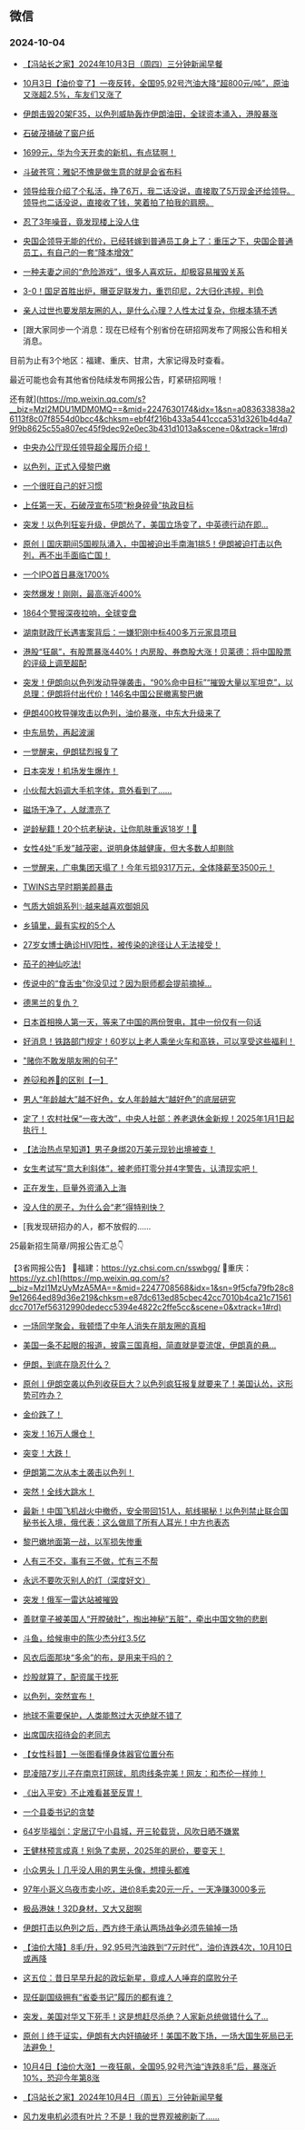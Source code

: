 ## 微信 
### 2024-10-04

+ [【冯站长之家】2024年10月3日（周四）三分钟新闻早餐](https://mp.weixin.qq.com/s?__biz=MzA5OTQyMDgyOQ==&mid=2652723878&idx=1&sn=97a68c3e3a9dbf072115c108f9f804ce&chksm=8a8c82bb638a7e29d087365c0d9cd813968901fb3e9c007e195547b98ae6322bc8ef9bcabf5a&scene=0&xtrack=1#rd)

+ [10月3日【油价变了】一夜反转，全国95,92号汽油大降“超800元/吨”，原油又涨超2.5%，车友们又涨了](https://mp.weixin.qq.com/s?__biz=MzIwODg4MDM1NQ==&mid=2247514319&idx=2&sn=3ca7c7b1bc4f88881c9d0896c1f6d68e&chksm=96f3fcd9a6ed324e19602ed9f08ded2a55bea5ef1553ec7a1953a3d48ba06f8b9334f08b6da6&scene=0&xtrack=1#rd)

+ [伊朗击毁20架F35，以色列威胁轰炸伊朗油田，全球资本涌入，港股暴涨](https://mp.weixin.qq.com/s?__biz=MjM5Njg1OTQ3Mg==&mid=2653405706&idx=1&sn=0e7c812b40e22f830c0e85b69702f867&chksm=bc88d8b543314fc7e291defa02ed7dfdad30e8b62ec57ac295e44c052a06b27cbe76cffa5215&scene=0&xtrack=1#rd)

+ [石破茂捅破了窗户纸](https://mp.weixin.qq.com/s?__biz=MjM5Njc3NDQ0Mg==&mid=2667132085&idx=1&sn=c7d6d85e1281f62fe99326f327ad6a91&chksm=bc2eabeb057f2d4fb2791dd9dad63824cc88a5008e0d752b43ed33d01e80a42c75a9d2a64825&scene=0&xtrack=1#rd)

+ [1699元，华为今天开卖的新机，有点猛啊！](https://mp.weixin.qq.com/s?__biz=MzIwMzIwOTgwOA==&mid=2247515845&idx=1&sn=acdad866ebdcbefc9448eb0036eea82e&chksm=976fbd4b5efd85f6ccea0cc575edca8b106d3440d24068aee999c66e95a0000889d65ba902ea&scene=0&xtrack=1#rd)

+ [斗破苍穹：雅妃不愧是做生意的就是会省布料](https://mp.weixin.qq.com/s?__biz=MzI5Mjc5MzM4Mw==&mid=2247522770&idx=2&sn=fbf6e9de4d8bd7acff963422d90a547e&chksm=ed98267c187639f115ca9295147158db836aebc51b37eb4b722bf3fcbc8882561f825f2abad8&scene=0&xtrack=1#rd)

+ [领导给我介绍了个私活，挣了6万，我二话没说，直接取了5万现金还给领导。领导也二话没说，直接收了钱，笑着拍了拍我的肩膀。](http://mp.weixin.qq.com/s?__biz=MzA3ODkwNDEyNw==&mid=2448174276&idx=1&sn=51fdcce6750c70a858103a156deb6530&chksm=8a2902ff27eac6179b0f5a8a50b9cf7d275420a7734359f0789713bbab46fc93c4541eb96739&scene=126&sessionid=0#rd)

+ [忍了3年噪音，竟发现楼上没人住](https://mp.weixin.qq.com/s?__biz=MzA4MTQ2NDg1NQ==&mid=2652821459&idx=1&sn=63d431c44bdf20492dd27a379ea93475&chksm=854c8d56b6cf9ef8cbc418fbabde13d6582204be2cfbf8572efb52fa67c479fc2bc128335771&scene=0&xtrack=1#rd)

+ [央国企领导无能的代价，已经转嫁到普通员工身上了：重压之下，央国企普通员工，有自己的一套“降本增效”](https://mp.weixin.qq.com/s?__biz=MzIzOTY4NDM0Ng==&mid=2247484911&idx=1&sn=f8a9321e1e508d2cb05d4c805e077c8f&chksm=e89c05c5e34f560e888d47e4dcfb4c816a6de562f7a6213cae961008131e88eaa3708391aa9f&scene=0&xtrack=1#rd)

+ [一种夫妻之间的“危险游戏”，很多人喜欢玩，却极容易摧毁关系](https://mp.weixin.qq.com/s?__biz=MzA5NTk1MDMxMg==&mid=2653018694&idx=1&sn=b237257912fd6dc82f7fe0a839a91ad5&chksm=8a7615bd9ff5de6090fd51837c7cd9de6afd0884cde26a9396b7863372912e7b510240940bcb&scene=0&xtrack=1#rd)

+ [3-0！国足首胜出炉，曝亚足联发力，重罚印尼，2大归化违规，判负](https://mp.weixin.qq.com/s?__biz=MzkyNzI4NzA0OA==&mid=2247490544&idx=1&sn=099957bd4fc582b95bacfb0153b47467&chksm=c32e902e20d026814fd8318d15e68ee379c5a7fa21721483fcc0d1d5d1b9dddf674ae32ea7bb&scene=0&xtrack=1#rd)

+ [亲人过世也要发朋友圈的人，是什么心理？人性太过复杂，你根本猜不透](https://mp.weixin.qq.com/s?__biz=MzI0NDY1Mzg0Ng==&mid=2247585412&idx=1&sn=b9d35c349fc8eff922217660662036ae&chksm=e88fb00cc849115a8e5bc5fd1e56bd4ae1e0b620941103848b67ac9a16d1aa52ffe05c4420b0&scene=0&xtrack=1#rd)

+ [跟大家同步一个消息：现在已经有个别省份在研招网发布了网报公告和相关消息。

目前为止有3个地区：福建、重庆、甘肃，大家记得及时查看。

最近可能也会有其他省份陆续发布网报公告，盯紧研招网哦！

还有就](https://mp.weixin.qq.com/s?__biz=MzI2MDU1MDM0MQ==&mid=2247630174&idx=1&sn=a083633838a26113f8c07f8554d0bcc4&chksm=ebf4f216b433a5441ccca531d3261b4d4a79f9b8625c55a807ec45f9dec92e0ec3b431d1013a&scene=0&xtrack=1#rd)

+ [中央办公厅现任领导超全履历介绍！](https://mp.weixin.qq.com/s?__biz=MzI2NjU2MzI0Ng==&mid=2247505718&idx=1&sn=af89ebe88beccfe41935981bbafb9d67&chksm=ebb9dd1ecbb75e8ae34c4c31eb56671aa239d8e782bc9561d3540d192b2026899c7ac4d748eb&scene=0&xtrack=1#rd)

+ [以色列，正式入侵黎巴嫩](https://mp.weixin.qq.com/s?__biz=MzkyNzIwODI3OA==&mid=2247666233&idx=1&sn=1863293714d31d3ffc5b102fc9384a6d&chksm=c3233c3efb68e6e6c0407aff1f5046b2574b9efe0f056aaee7564e1aa8489439fdc5adbf0908&scene=0&xtrack=1#rd)

+ [一个很旺自己的好习惯](https://mp.weixin.qq.com/s?__biz=MjM5OTI4MzQxNA==&mid=2651972063&idx=1&sn=3943fa92ebc615dfdb9c2a5bbe893879&chksm=bde3e6394a1a0c39dfc0517979f68d2690195597181e973667372e18ffbb5fd509b95cdcefc9&scene=0&xtrack=1#rd)

+ [上任第一天，石破茂宣布5项“粉身碎骨”执政目标](https://mp.weixin.qq.com/s?__biz=MzIyNTgxMjczOA==&mid=2247647778&idx=1&sn=a88a224d76ecf40a09e19bff20c061bb&chksm=e96e9162e074d1745bfabc7f4f64552ae39251b953f4035355e7ec0a709510c481e361b4b032&scene=0&xtrack=1#rd)

+ [突发！以色列狂妄升级，伊朗怂了，美国立场变了，中英德行动在即...](https://mp.weixin.qq.com/s?__biz=MzUxNjUxMTg3OA==&mid=2247647544&idx=2&sn=207762f9195d3527021d72ca1716c60f&chksm=f8589e74c9601fe408277324ca27d38d7c5ff874703ce7a05ac58ba84283eabbc21eeb986ea3&scene=0&xtrack=1#rd)

+ [原创丨国庆期间5国舰队涌入，中国被迫出手南海1挑5！伊朗被迫打击以色列，再不出手面临亡国！](https://mp.weixin.qq.com/s?__biz=MzUxNjUxMTg3OA==&mid=2247647544&idx=1&sn=172db110fb6e5e739a667f1999d68166&chksm=f81a428405a656fab82d60323d4772f4704c84ec90eff8e89dd817716817cd0f50fed8a22bd7&scene=0&xtrack=1#rd)

+ [一个IPO首日暴涨1700%](https://mp.weixin.qq.com/s?__biz=MzI5ODk1NjY1MA==&mid=2247662332&idx=1&sn=fecbcb7c8f82350bde84da3c6b5c34b8&chksm=ed6a0840f41afc1365b0eff64aa6046401c382075a4083ef3262cb7f4a5514c62d41f129e52b&scene=0&xtrack=1#rd)

+ [突然爆发！刚刚，最高涨近400%](https://mp.weixin.qq.com/s?__biz=MjI3Njc0NTk4MQ==&mid=2650412879&idx=1&sn=2410d74fa6ecfe20900a93c1caf28b8b&chksm=b6dee4a2b4077b59c4acb5a7fc76b7be2dcff0b3416444f0ff451ba542bf0bfbe278722d1f63&scene=0&xtrack=1#rd)

+ [1864个警报深夜拉响，全球变盘](https://mp.weixin.qq.com/s?__biz=MzUxNzE3NzI0NA==&mid=2247503926&idx=1&sn=05d4e0883ccd180e283a00c841ff76b4&chksm=f805bdb0d983e878e8baf5e7a373c2fec3bc16fb731e8f074462c45c6234dab52316d82e8e82&scene=0&xtrack=1#rd)

+ [湖南财政厅长遇害案背后：一嫌犯刚中标400多万元家具项目](https://mp.weixin.qq.com/s?__biz=MjY2NzgwMjU0MA==&mid=2650282228&idx=1&sn=56e7786a5dba02ea4c1e953d074edbec&chksm=ae987ed4f3987a753b85699de6424d4d6f19e76023bc2b6fe48b6d18cb74d46c50a327914aa2&scene=0&xtrack=1#rd)

+ [港股“狂飙”，有股票暴涨440%！内房股、券商股大涨！贝莱德：将中国股票的评级上调至超配](https://mp.weixin.qq.com/s?__biz=Mzg3NTA5MjkyNQ==&mid=2248369327&idx=1&sn=97a5ef72a6c21259913005793275e53f&chksm=ccde69aee9cbbb86eabc77e594fe2506c609e28383c556f813b19d822ff335e3316c3f52e668&scene=0&xtrack=1#rd)

+ [突发！伊朗向以色列发动导弹袭击，“90%命中目标”“摧毁大量以军坦克”，以总理：伊朗将付出代价！146名中国公民撤离黎巴嫩](https://mp.weixin.qq.com/s?__biz=Mzg3NTA5MjkyNQ==&mid=2248369248&idx=1&sn=8da84e9ce44526646ccaa9497a0f890b&chksm=cca70216f8b5c5b844deec77391c25f0a7251be20268fe02343828a3f5ef8916f95aff326b26&scene=0&xtrack=1#rd)

+ [伊朗400枚导弹攻击以色列，油价暴涨，中东大升级来了](https://mp.weixin.qq.com/s?__biz=MjM5Njg1OTQ3Mg==&mid=2653405697&idx=1&sn=c2caa2e007aa8eca5b29a28b49b6385e&chksm=bcbe7e48bd1eba757445c8211011a442d0d1aa27e14af022ae82c7ec3ac9b341dc3dd6d51b41&scene=0&xtrack=1#rd)

+ [中东局势，再起波澜](https://mp.weixin.qq.com/s?__biz=MzkxMTMxNjY2MA==&mid=2247533354&idx=1&sn=3407770575cdca592e03898fa28dd813&chksm=c003eb30811067d717748819ed9d9ef4a20252cf3ab9095cdcda6ec18f476760e48eb2703dcd&scene=0&xtrack=1#rd)

+ [一觉醒来，伊朗猛烈报复了](https://mp.weixin.qq.com/s?__biz=MzA5OTk4NDYwMw==&mid=2651562615&idx=1&sn=b32b5dbbfe24f902d018d5064cbcbb35&chksm=8ac4c359547ef7d896103813fb1d985602a0f959df59dfc886f0f953177748503882ff5130a7&scene=0&xtrack=1#rd)

+ [日本突发！机场发生爆炸！](https://mp.weixin.qq.com/s?__biz=MTIzNDg3NzY2MA==&mid=2653634086&idx=1&sn=5d80a047773d1e76beca66f992b29ff8&chksm=7b3e64de19571253f306579bb3f60a59afd7949ed9c22436ee6afcc8433250956820f44f0785&scene=0&xtrack=1#rd)

+ [小伙帮大妈调大手机字体，意外看到了……](https://mp.weixin.qq.com/s?__biz=MjM5Nzk5ODU3Mw==&mid=2661201624&idx=1&sn=0f3a586baf35f63df0534349ca561c0c&chksm=bc0778167de6b258946ca2f81a51f45fba9581157c3512d42da703cf4e479c7d2a85b092462d&scene=0&xtrack=1#rd)

+ [磁场干净了，人就漂亮了](https://mp.weixin.qq.com/s?__biz=MjM5MDc0NTY2OA==&mid=2651828503&idx=2&sn=c02f3498c2886acad1ede9047f2c462a&chksm=bca150539ff68ba233032c3e8e832e6806795f0f46581adba8e4e55592da9eaf13891c172947&scene=0&xtrack=1#rd)

+ [逆龄秘籍！20个抗老秘诀，让你肌肤重返18岁！🌟](http://mp.weixin.qq.com/s?__biz=MzkxNDc2Mjc4Ng==&mid=2247485050&idx=1&sn=69e7f53dc2a96ec80632c889544c3a48&chksm=c1683b37f61fb221df75266a647eaeba1e860a021b554c348334546511ec4af2fe895d0f9ae8&scene=126&sessionid=0#rd)

+ [女性4处“毛发”越茂密，说明身体越健康，但大多数人却剔除](http://mp.weixin.qq.com/s?__biz=Mzk0MDIyNTk2NQ==&mid=2247483913&idx=1&sn=013de57586b432e3e9c3d41e12a2486c&chksm=c2e5a6cbf5922fddcdc73483f81486912cccb2b1e73fb31099b7bf3a346c46107ba0f24cbeab&scene=126&sessionid=0#rd)

+ [一觉醒来，广电集团天塌了！今年亏损9317万元，全体降薪至3500元！](http://mp.weixin.qq.com/s?__biz=MzkyMzY2NDY1Mw==&mid=2247485959&idx=1&sn=109838f64ada97241763c3cd709168da&chksm=c01a3ac3b1e693baa0e8df37039c84584bf209a02952f638e195c0090399434f62659d536399&scene=126&sessionid=0#rd)

+ [TWINS古早时期美颜暴击](http://mp.weixin.qq.com/s?__biz=MzI1MjQ1OTMyNQ==&mid=2247603650&idx=1&sn=0a54a83bef8ca595d7ab41bc6b78eb91&chksm=e9e07590de97fc86a49af5ef9cfb24de41b7dc2ac2fac1ed10627fc838bbfb375e3bc8c12ed6&scene=126&sessionid=0#rd)

+ [气质大姐姐系列✨越来越喜欢御姐风](http://mp.weixin.qq.com/s?__biz=MzkwNzc0OTc2NQ==&mid=2247488022&idx=1&sn=5822d410ec7b857b5014a849db95e60c&chksm=c0d522fcf7a2abea0c1e9b7096e3142fea9b580822facb36161c9d688e0deb33c84616e67306&scene=126&sessionid=0#rd)

+ [乡镇里，最有实权的5个人](https://mp.weixin.qq.com/s?__biz=MzkzMDYxMjY4NA==&mid=2247485997&idx=1&sn=fb4825e0c9442145e555d86818e4c792&chksm=c35c8c2e9dc2ca6722289e8a9fa99d72bbef7b0ef48e24a3597bc0b6fa25db52e80237954fb9&scene=0&xtrack=1#rd)

+ [27岁女博士确诊HIV阳性，被传染的途径让人无法接受！](https://mp.weixin.qq.com/s?__biz=MzkyNDY1NzAwNQ==&mid=2248723384&idx=1&sn=14e1943cad88e2535eccfd4fee37231c&chksm=c3c3b5273cf58ebcc339db13b7dbeab05dd78938a4794df22e8f08b5307a57799a0a87ec67e6&scene=0&xtrack=1#rd)

+ [茄子的神仙吃法!](http://mp.weixin.qq.com/s?__biz=MzkzMzc3NjEzMw==&mid=2247485273&idx=1&sn=b150af7fb46453abaf795f4c5ad937e8&chksm=c2461933f53190252dff3bc1ab4725a5e64967ef4985bdf66c690ab5b0adcc0daceb12ac52d4&scene=126&sessionid=0#rd)

+ [传说中的“食舌虫”你没见过？因为厨师都会提前摘掉…](https://mp.weixin.qq.com/s?__biz=Mzk0MDY3NzMzMQ==&mid=2247626752&idx=1&sn=fdf469f7ef7f83520bbf8835dc83c166&chksm=c30f58780295dd850658dfbb24fd7128f7dd2bf906ada4106651a37693d05825b782d317fea9&scene=0&xtrack=1#rd)

+ [德黑兰的复仇？](https://mp.weixin.qq.com/s?__biz=MzkwNzQ5MjgwOQ==&mid=2247505194&idx=1&sn=f18f270062862e6beabe4443100dc3ce&chksm=c1915ba231ea6043a5c6c5fdcfd65e9923c9dbb32bded81b6c925b37e0673a2345ff499cba82&scene=0&xtrack=1#rd)

+ [日本首相换人第一天，等来了中国的两份贺电，其中一份仅有一句话](https://mp.weixin.qq.com/s?__biz=Mzg4MTk3MDMzMA==&mid=2247498804&idx=1&sn=21982b124fd6c5e6ab2ad088468bb070&chksm=ceb104003a0c4d710bc08dbc49836c702daffa422658bc868d14007f7f9748e9ab7041483838&scene=0&xtrack=1#rd)

+ [好消息！铁路部门规定！60岁以上老人乘坐火车和高铁，可以享受这些福利！](http://mp.weixin.qq.com/s?__biz=MzkwNDU5MzkzNA==&mid=2247485799&idx=2&sn=3a28061f78fe1b2a13fd2b8561741ed4&chksm=c14668603fab7a9ca429529f96927f7aa2ec8be55576fcd7b9af69302be3894825bc3c4b4129&scene=126&sessionid=0#rd)

+ ["赌你不敢发朋友圈的句子"](https://mp.weixin.qq.com/s?__biz=MzkyNjY4NTkwOQ==&mid=2247489291&idx=1&sn=d7d99e7166a26594415364d3a89a403c&chksm=c35945ae2a1f58be8203516570684945e0416bb860640c604b2f62f7f0134e9120c218d9e4d3&scene=0&xtrack=1#rd)

+ [养🐱和养🐶的区别【一】](http://mp.weixin.qq.com/s?__biz=Mzg5NjgxMzUyMg==&mid=2247483995&idx=1&sn=db17af45a3741cf9fbba8d5638ae5278&chksm=c07a12e6f70d9bf06103ab6dd27e97e485d59fed7ff244bf3ad68981c0011b9a141b3da59c8a&scene=126&sessionid=0#rd)

+ [男人“年龄越大”越不好色，女人年龄越大“越好色”的底层研究](https://mp.weixin.qq.com/s?__biz=MzA5MzgyNDMyNw==&mid=2648676901&idx=1&sn=e7a3ca8af662f3108bfd50ef37530750&chksm=89b962faf845bd1353312cbb5edd788753651edc360594a6489872c7d1f661c009988e2060f2&scene=0&xtrack=1#rd)

+ [定了！农村社保“一夜大改”，中央人社部：养老退休金新规！2025年1月1日起执行！](https://mp.weixin.qq.com/s?__biz=MzI0MDgzODE1Mg==&mid=2247513157&idx=1&sn=27ac28070a1ff0c490db542479ca7189&chksm=e88b0fb8d4f4ecd6544bc66570c0b969e56efa3daa7c5aa57ec1376c2986f447100c6bdf04aa&scene=0&xtrack=1#rd)

+ [【法治热点早知道】男子身绑20万美元现钞出境被查！](https://mp.weixin.qq.com/s?__biz=MzAwNTMwNzA0OA==&mid=2652520557&idx=1&sn=043540d904b7851aa3c00712f50d72af&chksm=81c57ec3472fd3637e8d921093aec50cb97d5072d27f6ddf8c231c8a72a81168361f8889dd85&scene=0&xtrack=1#rd)

+ [女生考试写“意大利斜体”，被老师打零分并4字警告，认清现实吧！](https://mp.weixin.qq.com/s?__biz=Mzg5OTA5NjYwOA==&mid=2247527179&idx=1&sn=c675932ec4a795b2f2609824b979425c&chksm=c1bcf753d75815dd5e8a5f3fa347a69d30941d70ccce42b1ac168f1a049d781873da5fd97f86&scene=0&xtrack=1#rd)

+ [正在发生，巨量外资涌入上海](https://mp.weixin.qq.com/s?__biz=MzIxODgyOTA5NA==&mid=2247777428&idx=1&sn=28117eaea42fb634c1dd1d725b4c0860&chksm=966c8a69048df056647e50603b72d40874d892d5daa4d95f89a47b7039716fe03514a9f7a7dd&scene=0&xtrack=1#rd)

+ [没人住的房子，为什么会“老”得特别快？](https://mp.weixin.qq.com/s?__biz=MzA5NTk1MDMxMg==&mid=2653018939&idx=1&sn=8c9de1b4b8882a4a99a10245a3646ee2&chksm=8a7d94ab1446dbaa522d02f74bd75a6ff79fa755f9915c407f1eaf5190e1ce002c37311e06d1&scene=0&xtrack=1#rd)

+ [我发现研招办的人，都不放假的……




25最新招生简章/网报公告汇总👇

【3省网报公告】
📍福建：https://yz.chsi.com.cn/sswbgg/
📍重庆：https://yz.ch](https://mp.weixin.qq.com/s?__biz=MzI1MzUyMzA5MA==&mid=2247708568&idx=1&sn=9f5cfa79fb28c89e12664ed89d36e219&chksm=e87dc613ed85cbec42cc7010b4ca21c71561dcc7017ef56312990dedecc5394e4822c2ffe5cc&scene=0&xtrack=1#rd)

+ [一场同学聚会，我顿悟了中年人消失在朋友圈的真相](https://mp.weixin.qq.com/s?__biz=MjM5MDMyMzg2MA==&mid=2656142104&idx=1&sn=0d13490c070aec991e3f26a91284655b&chksm=bce28872d15241515484de16d9bfe9a0c5e477c60c2fee72c50e3cc67feb59effe8479d9cd1a&scene=0&xtrack=1#rd)

+ [美国一条不起眼的报道，披露三国真相，简直就是耍流氓，伊朗真的悬…](https://mp.weixin.qq.com/s?__biz=MzUxNjUxMTg3OA==&mid=2247647620&idx=2&sn=22575aee8aac52d29f4a6c5a92ddfd7a&chksm=f84de590bd53eb3feed7374e655458d5433e349aac710bac5fdb1dc408ab3e2780fc873baab0&scene=0&xtrack=1#rd)

+ [伊朗，到底在隐忍什么？](https://mp.weixin.qq.com/s?__biz=MzIwMzAwMzQxNw==&mid=2756736974&idx=1&sn=00c1b32765a3a28a6672e3663f402760&chksm=b6359e583df32ac2602b6025ceee08eb35aef61633ec90810f3c607c7c05f7912bd99a6dd549&scene=0&xtrack=1#rd)

+ [原创丨伊朗空袭以色列收获巨大？以色列疯狂报复就要来了！美国认怂，这形势可咋办？](https://mp.weixin.qq.com/s?__biz=MzUxNjUxMTg3OA==&mid=2247647620&idx=1&sn=a06ceceab96273c523c43ddf8ea4cfa8&chksm=f8fcc028b87d48359c1b5b156ea81a18f8ef990a920f42ae4c72507728394383771d52a6c7fd&scene=0&xtrack=1#rd)

+ [金价跌了！](https://mp.weixin.qq.com/s?__biz=MjM5NzQ5MTkyMA==&mid=2657997769&idx=2&sn=8f634bc41de467f554b40b4d6c52642d&chksm=bc5b73d5d16ad990f2aca29a0eeb1c8ba933a0563a395d18110e6a8043babb56e84ef2a08a2b&scene=0&xtrack=1#rd)

+ [突发！16万人爆仓！](https://mp.weixin.qq.com/s?__biz=MjI3Njc0NTk4MQ==&mid=2650413134&idx=1&sn=858c216cd6c5b4c12a1ef76a6c20b14f&chksm=b61de3f96e507241970d7d6b8c6906c9ad7ac5bbeb23617a56ada6b9b63e93a7211fd2e2367c&scene=0&xtrack=1#rd)

+ [突变！大跌！](https://mp.weixin.qq.com/s?__biz=MjM5MTM3NTMwNA==&mid=2661509440&idx=1&sn=6d6178d2bef86ec27cdbac00655ceb0a&chksm=bc461bac95ee76dea7fc8986e48b49c557ab375ca2e335c01e015ade3c411d47d7b1d155b0c9&scene=0&xtrack=1#rd)

+ [伊朗第二次从本土袭击以色列！](https://mp.weixin.qq.com/s?__biz=MjM5MTM3NTMwNA==&mid=2661509477&idx=1&sn=e6d5827a52424de64214a7e1ca811c93&chksm=bc290aab4df42522e35e5d78a7716de99ab09a8436cc0d4af88444874b17f043e92f05710935&scene=0&xtrack=1#rd)

+ [突然！全线大跳水！](https://mp.weixin.qq.com/s?__biz=MjI3Njc0NTk4MQ==&mid=2650413162&idx=1&sn=7bc83dc7d3264213d0d2da182004ef82&chksm=b63134a528e8bcfd0216fe8eee7025897dcb85588a2aca33661c34bb6980ddbc9a5a0379c2cf&scene=0&xtrack=1#rd)

+ [最新！中国飞机战火中撤侨，安全带回151人，航线揭秘！以色列禁止联合国秘书长入境，俄代表：这么做扇了所有人耳光！中方也表态](https://mp.weixin.qq.com/s?__biz=Mzg3NTA5MjkyNQ==&mid=2248369550&idx=1&sn=49d200d8c07587182f67ebc3117e6655&chksm=cccb96d1d250dc6c683367feba10ee6a89264f4cba8aed68d2932bf18eb1b9f92907d9417acd&scene=0&xtrack=1#rd)

+ [黎巴嫩地面第一战，以军损失惨重](https://mp.weixin.qq.com/s?__biz=MzA5OTk4NDYwMw==&mid=2651562896&idx=1&sn=f9dda907b7b531522f8438f73dc96960&chksm=8a7d4981362103460f5b1da87a05e6e0e9b6c4f02a41afde73c001b8483624782b1d2c53f17a&scene=0&xtrack=1#rd)

+ [人有三不交，事有三不做，忙有三不帮](https://mp.weixin.qq.com/s?__biz=MjM5MDc0NTY2OA==&mid=2651828517&idx=2&sn=aa886c03b3fae582afa64bcd3cd14364&chksm=bc82469b99a4f4e640bd9353104e6d3c6724fa42482b3944400923bcf40d39d82a082f460b2d&scene=0&xtrack=1#rd)

+ [永远不要吹灭别人的灯（深度好文）](https://mp.weixin.qq.com/s?__biz=MjM5MDc0NTY2OA==&mid=2651828517&idx=1&sn=530bf55a45e3b086d0e1e26372d7fd48&chksm=bc79a4c6ffadf531d5edecfff1242b1e9d8c71edcc5fc5a6b492d068dc0d2fa7df81c14ef06a&scene=0&xtrack=1#rd)

+ [突发！俄军一雷达站被摧毁](https://mp.weixin.qq.com/s?__biz=MjM5MzA0MTg2MA==&mid=2654504842&idx=2&sn=7c35dd7fc4efec7386d6e02dd07995f5&chksm=bcd2b461c49950a476834157655d4a25a4f336ead62044bfc6ecf110650e47338cd8561467af&scene=0&xtrack=1#rd)

+ [善财童子被美国人“开膛破肚”，掏出神秘“五脏”，牵出中国文物的悲剧](https://mp.weixin.qq.com/s?__biz=MzkxMDQwMzg1OQ==&mid=2247493935&idx=1&sn=7d186016fb8b3fc3987df551d299b676&chksm=c0c092990cd125beaff8098053e1b6094e27d405548d2fa393de7118884e25f7148b4e2ae9de&scene=0&xtrack=1#rd)

+ [斗鱼，给候审中的陈少杰分红3.5亿](http://mp.weixin.qq.com/s?__biz=MzI2NDk5NzA0Mw==&mid=2248700447&idx=2&sn=e07f6d6ca364d0da2caeb7d5a1e2cfb6&chksm=e8c01f0e243ec49c0666a1514937db77af6d533230fdada7b46620ca6695b22eee3a5dd27f3e&scene=126&sessionid=0#rd)

+ [风衣后面那块“多余”的布，是用来干吗的？](https://mp.weixin.qq.com/s?__biz=MTg1MjI3MzY2MQ==&mid=2652276179&idx=1&sn=e86d65132833baf5932b1063c0ed2100&chksm=5c509591afee8b75fd5a47164a690b39ce660b24870c1d39cbc41bec8bb2577b4a77264b96b7&scene=0&xtrack=1#rd)

+ [炒股就算了，配资属于找死](https://mp.weixin.qq.com/s?__biz=MzkxMzY0MzMyNA==&mid=2247531845&idx=1&sn=ff140e085588784ad51ab82b2b9466a6&chksm=c03c2c37805014fdf0d450166827acb5aedecb2550e74fbdc98b57e9642d1f3e918415b6d6ba&scene=0&xtrack=1#rd)

+ [以色列，突然宣布！](https://mp.weixin.qq.com/s?__biz=MjI3Njc0NTk4MQ==&mid=2650413247&idx=1&sn=b82850f24f7c63f75db84e047e1a2153&chksm=b6b25032508993fda8bd6c63863c6e3906e48870b2cfebbc0850d95a14e9322a11431110508b&scene=0&xtrack=1#rd)

+ [地球不需要保护，人类能熬过大灭绝就不错了](https://mp.weixin.qq.com/s?__biz=MzU5MzcyMzc2OQ==&mid=2247792895&idx=1&sn=ae82c67da91b850d9bdf4f5619806abc&chksm=ff8843ec1caa2fb731967353e279bffc937a0f190d1702e1464d7c30c4046724e5c283e05bbc&scene=0&xtrack=1#rd)

+ [出席国庆招待会的老同志](http://mp.weixin.qq.com/s?__biz=Mzg2MTI1OTY0OQ==&mid=2247512711&idx=1&sn=bf91ee30a94dc2c7e0ca98767fcc34a4&chksm=cfe953bd2da137cd3c84a6f120b1e5268b519149ea5a06a841e1608f2c70f59c304d01a28e66#rd)

+ [【女性科普】一张图看懂身体器官位置分布](http://mp.weixin.qq.com/s?__biz=MzIzOTI5MzQ5Nw==&mid=2247530880&idx=1&sn=51776d0cc9ca87b1d5b8d93faf46ac5e&chksm=e8346fd71277f83adfb4602cd4d8b0616d52a0f226297b83921140dc4363d57313bf7813dc8e#rd)

+ [昆凌陪7岁儿子在南京打网球，肌肉线条完美！网友：和杰伦一样帅！](http://mp.weixin.qq.com/s?__biz=MzIxNjcwMTUxMQ==&mid=2247489531&idx=3&sn=9745cdff24a8f5532d180e07837764d3&chksm=96a45ff8e5d9f1a54cf3ff08e56eaec1f7197a44f16d8d9bdab84936fea1b8237fe891324346#rd)

+ [《出入平安》不止难看甚至反胃！](http://mp.weixin.qq.com/s?__biz=MzU0Njc5NTkxNQ==&mid=2247498284&idx=1&sn=b08162a2fd4cf2a219fafd2be72e9a4b&chksm=fa1528b45b0eb74a001e7182de70759ea26a5e1baa7fb6c978e8fba734f4d83a117243355c3a#rd)

+ [一个县委书记的贪婪](http://mp.weixin.qq.com/s?__biz=MzIxMTc0MTA4MQ==&mid=2247495579&idx=1&sn=12b9232dece941558f7bd64134679ac6&chksm=96946a6759511dbf661f7e49bed8833ba81c423efc9819618cd3439a96b9fa1c9dd91c503db0#rd)

+ [64岁毕福剑：定居辽宁小县城，开三轮载货，风吹日晒不嫌累](http://mp.weixin.qq.com/s?__biz=MzI4ODU5NzM4Nw==&mid=2247590540&idx=6&sn=f7b7fc7e1c0dcc4db79061158ea980c1&chksm=edecc1ba07ecaaef84e7f2c3252886be4cf7f0c109d361470bba5c7527d09bd6129b34f22111#rd)

+ [王健林预言成真！别急了卖房，2025年的房价，要变天！](http://mp.weixin.qq.com/s?__biz=MzI4ODU5NzM4Nw==&mid=2247590540&idx=5&sn=fe625f23591b5622fae0ccc0c9584c54&chksm=ed685131151113d1a2cb9b03944fcf8f43f45254b18b9089d7d355a55045963468b521d10a7f#rd)

+ [小众男头丨几乎没人用的男生头像，想撞头都难](http://mp.weixin.qq.com/s?__biz=Mzg4Nzg1ODIxOQ==&mid=2247509689&idx=1&sn=faee7bee045e3fce4a6c168bf27bb100&chksm=ce2b9ff0c6b303529e5f342f145fe9f919a3033aab682d178c47be50d234e3c80026e837e142#rd)

+ [97年小哥义乌夜市卖小吃，进价8毛卖20元一斤，一天净赚3000多元](http://mp.weixin.qq.com/s?__biz=MzI0NDg3NzA2Nw==&mid=2247496322&idx=1&sn=518ed3622f6ea0424f1240f5d88f57f1&chksm=e8f8e10ab50ddfcf03f14302f4b301a587ee322476e91976d78e1c65a1fa4c55094656650bab#rd)

+ [极品港妹！32D身材，又大又甜啊](http://mp.weixin.qq.com/s?__biz=MzAxMjg5OTkzNw==&mid=2247484960&idx=2&sn=37043a420f9509df75fc4e7c880c9cad&chksm=9a65b183f2bd0ad1ba184a6882df79e88221c674373b4edd9156b4d39630df650b739ab8c826#rd)

+ [伊朗打击以色列之后，西方终于承认两场战争必须先输掉一场](https://mp.weixin.qq.com/s?__biz=MjM5Njc3NDQ0Mg==&mid=2667132092&idx=1&sn=33fbf651535f031ad307c3bb4a9a5328&chksm=bc7b6a68685d10c1e0064432643d0a4d833a21b38a083483d062c38f837a84a6b0e85133f5a3&scene=0&xtrack=1#rd)

+ [【油价大降】8毛/升，92,95号汽油跌到“7元时代”，油价连跌4次，10月10日或再降](https://mp.weixin.qq.com/s?__biz=MzIwODg4MDM1NQ==&mid=2247514319&idx=1&sn=7634af003a8f0df13f4bd7ad9085bb17&chksm=96fca14da93873619f04e4458cc7dadc1083dc35f409a9a347d8802ae6b151f54ce9ae63b1b9&scene=0&xtrack=1#rd)

+ [这五位：昔日早早升起的政坛新星，竟成人人唾弃的腐败分子](https://mp.weixin.qq.com/s?__biz=MzI2NjU2MzI0Ng==&mid=2247506321&idx=1&sn=a32e2b9ff132fee335f56ae8035d2cf5&chksm=ebe44aaaecfab69c4f29d3d859b32c4700aab526cbcbd315246dd5c0eec86fb7c838a8fec186&scene=0&xtrack=1#rd)

+ [现任副国级拥有“省委书记”履历的都有谁？](https://mp.weixin.qq.com/s?__biz=MzI2NjU2MzI0Ng==&mid=2247505979&idx=1&sn=dfb287d3233d5de550415983299d259c&chksm=eb7d7497babda224bd4627a59c2a972661cf6128df004da17fe1c818188749137a93e06d8f37&scene=0&xtrack=1#rd)

+ [突发，美国对华又下死手！这是想赶尽杀绝？人家新总统做错什么了...](https://mp.weixin.qq.com/s?__biz=MzUxNjUxMTg3OA==&mid=2247647692&idx=2&sn=bbbffc27e10e77c31c1358b79490ffbd&chksm=f8326c0877893e040ebb1c82f5f243a578d0fefdc2a780bb6f4e90a2072f010f48186d43efab&scene=0&xtrack=1#rd)

+ [原创丨终于证实，伊朗有大内奸搞破坏！美国不敢下场，一场大国生死局已无法避免！](https://mp.weixin.qq.com/s?__biz=MzUxNjUxMTg3OA==&mid=2247647692&idx=1&sn=fba4dbe4dca2e2815d0e744b06df73f1&chksm=f8df43e9dd3e23d9e9dac8fc491ac76c1dfb3b239a0bbab7fddaa08f3f2eb7f4c777cc44a494&scene=0&xtrack=1#rd)

+ [10月4日【油价大涨】一夜狂飙，全国95,92号汽油“连跌8毛”后，暴涨近10%，恐迎今年第8涨](https://mp.weixin.qq.com/s?__biz=MzI0NTU2MjA4NQ==&mid=2247549257&idx=2&sn=85e584f6a3d531fec9e9a368db7d3802&chksm=e8bb829b34a7b6cf285ca1ba191739d05c3482cf264740b32ab601bf84b69ba4035cfe16f89e&scene=0&xtrack=1#rd)

+ [【冯站长之家】2024年10月4日（周五）三分钟新闻早餐](https://mp.weixin.qq.com/s?__biz=MzA5OTQyMDgyOQ==&mid=2652724074&idx=1&sn=f03d9a56bc74f4689ddc3488e0df8d95&chksm=8a721db356b9f255a05bf554f7c98a98c093cf17e599ae9aef99c744b7e078e9cc8ff4844127&scene=0&xtrack=1#rd)

+ [风力发电机必须有叶片？不是！我的世界观被刷新了……](https://mp.weixin.qq.com/s?__biz=MTg1MjI3MzY2MQ==&mid=2652276181&idx=1&sn=78a71ceb87cff4168199a292507ad224&chksm=5c3816a0ae99881b6ef5b49d27b9029630f4e2ed0588ea66d2bf8578888d33fdefa9a4b19aed&scene=0&xtrack=1#rd)

